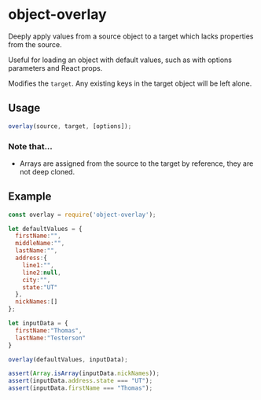 # object-overlay
Deeply apply values from a source object to a target which lacks properties from the source.

Useful for loading an object with default values, such as with options parameters and React props.

Modifies the `target`. Any existing keys in the target object will be left alone.

## Usage
```JavaScript
overlay(source, target, [options]);
```

### Note that...
* Arrays are assigned from the source to the target by reference, they are not deep cloned.

## Example
```JavaScript
const overlay = require('object-overlay');

let defaultValues = {
  firstName:"",
  middleName:"",
  lastName:"",
  address:{
    line1:"",
    line2:null,
    city:"",
    state:"UT"
  },
  nickNames:[]
};

let inputData = {
  firstName:"Thomas",
  lastName:"Testerson"
}

overlay(defaultValues, inputData);

assert(Array.isArray(inputData.nickNames));
assert(inputData.address.state === "UT");
assert(inputData.firstName === "Thomas");

```